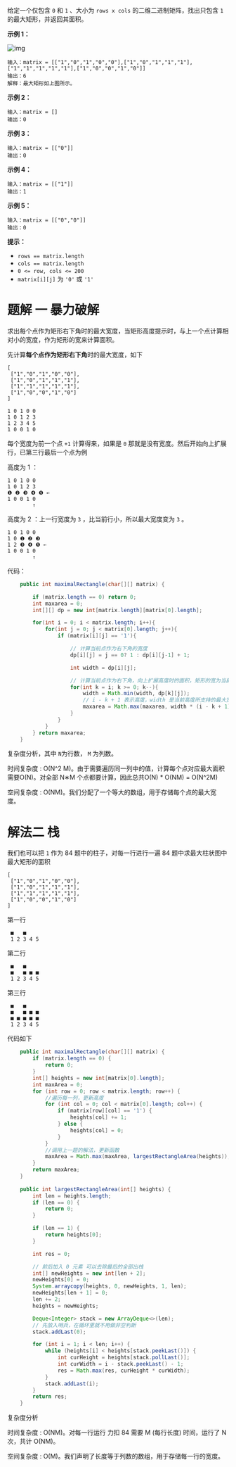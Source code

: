 给定一个仅包含 `0` 和 `1` 、大小为 `rows x cols` 的二维二进制矩阵，找出只包含 `1` 的最大矩形，并返回其面积。

**示例 1：**

![img](https://assets.leetcode.com/uploads/2020/09/14/maximal.jpg)

```
输入：matrix = [["1","0","1","0","0"],["1","0","1","1","1"],["1","1","1","1","1"],["1","0","0","1","0"]]
输出：6
解释：最大矩形如上图所示。
```

**示例 2：**

```
输入：matrix = []
输出：0
```

**示例 3：**

```
输入：matrix = [["0"]]
输出：0
```

**示例 4：**

```
输入：matrix = [["1"]]
输出：1
```

**示例 5：**

```
输入：matrix = [["0","0"]]
输出：0
```

 

**提示：**

- `rows == matrix.length`
- `cols == matrix.length`
- `0 <= row, cols <= 200`
- `matrix[i][j]` 为 `'0'` 或 `'1'`

# 题解 一  暴力破解

求出每个点作为矩形右下角时的最大宽度，当矩形高度提示时，与上一个点计算相对小的宽度，作为矩形的宽来计算面积。

先计算**每个点作为矩形右下角**时的最大宽度，如下

```
[
 ["1","0","1","0","0"],
 ["1","0","1","1","1"],
 ["1","1","1","1","1"],
 ["1","0","0","1","0"]
]

1 0 1 0 0 
1 0 1 2 3
1 2 3 4 5
1 0 0 1 0
```

每个宽度为前一个点 `+1` 计算得来，如果是 `0` 那就是没有宽度。然后开始向上扩展行，已第三行最后一个点为例

高度为 1 ：

```
1 0 1 0 0 
1 0 1 2 3
❶ ❷ ❸ ❹ ❺ ←
1 0 0 1 0
        ↑
```

高度为 2 ：上一行宽度为 `3`  ，比当前行小，所以最大宽度变为 `3` 。

```
1 0 1 0 0 
1 0 ❶ ❷ ❸
1 2 ❸ ❹ ❺ ←
1 0 0 1 0
        ↑
```

代码：

```java
    public int maximalRectangle(char[][] matrix) {

        if (matrix.length == 0) return 0;
        int maxarea = 0;
        int[][] dp = new int[matrix.length][matrix[0].length];

        for(int i = 0; i < matrix.length; i++){
            for(int j = 0; j < matrix[0].length; j++){
                if (matrix[i][j] == '1'){

                    // 计算当前点作为右下角的宽度
                    dp[i][j] = j == 0? 1 : dp[i][j-1] + 1;

                    int width = dp[i][j];

                    // 计算当前点作为右下角，向上扩展高度时的面积，矩形的宽为当前列最小的宽
                    for(int k = i; k >= 0; k--){
                        width = Math.min(width, dp[k][j]);
                        // i - k + 1 表示高度，width 是当前高度所支持的最大宽度
                        maxarea = Math.max(maxarea, width * (i - k + 1));
                    }
                }
            }
        } return maxarea;
    }
```

复杂度分析，其中 `N`为行数， `M` 为列数。

时间复杂度 : O(N^2 M)。由于需要遍历同一列中的值，计算每个点对应最大面积需要O(N)。对全部 N∗M 个点都要计算，因此总共O(N) * O(NM) = O(N^2M)

空间复杂度 : O(NM)。我们分配了一个等大的数组，用于存储每个点的最大宽度。

# 解法二 栈

我们也可以把 `1` 作为 84 题中的柱子，对每一行进行一遍 84 题中求最大柱状图中最大矩形的面积

```
[
 ["1","0","1","0","0"],
 ["1","0","1","1","1"],
 ["1","1","1","1","1"],
 ["1","0","0","1","0"]
]
```

第一行

```
 ■   ■    
 1 2 3 4 5 
```

第二行

```
 ■   ■
 ■   ■ ■ ■   
 1 2 3 4 5 
```

第三行

```
 ■   ■
 ■   ■ ■ ■   
 ■ ■ ■ ■ ■   
 1 2 3 4 5 
```

代码如下

```java
    public int maximalRectangle(char[][] matrix) {
        if (matrix.length == 0) {
            return 0;
        }
        int[] heights = new int[matrix[0].length];
        int maxArea = 0;
        for (int row = 0; row < matrix.length; row++) {
            //遍历每一列，更新高度
            for (int col = 0; col < matrix[0].length; col++) {
                if (matrix[row][col] == '1') {
                    heights[col] += 1;
                } else {
                    heights[col] = 0;
                }
            }
            //调用上一题的解法，更新函数
            maxArea = Math.max(maxArea, largestRectangleArea(heights));
        }
        return maxArea;
    }
     
    public int largestRectangleArea(int[] heights) {
        int len = heights.length;
        if (len == 0) {
            return 0;
        }

        if (len == 1) {
            return heights[0];
        }

        int res = 0;

        // 前后加入 0 元素 可以去除最后的全部出栈
        int[] newHeights = new int[len + 2];
        newHeights[0] = 0;
        System.arraycopy(heights, 0, newHeights, 1, len);
        newHeights[len + 1] = 0;
        len += 2;
        heights = newHeights;

        Deque<Integer> stack = new ArrayDeque<>(len);
        // 先放入哨兵，在循环里就不用做非空判断
        stack.addLast(0);

        for (int i = 1; i < len; i++) {
            while (heights[i] < heights[stack.peekLast()]) {
                int curHeight = heights[stack.pollLast()];
                int curWidth = i - stack.peekLast() - 1;
                res = Math.max(res, curHeight * curWidth);
            }
            stack.addLast(i);
        }
        return res;
    }
```

复杂度分析

时间复杂度 : O(NM)。对每一行运行 力扣 84 需要 M (每行长度) 时间，运行了 N 次，共计 O(NM)。

空间复杂度 : O(M)。我们声明了长度等于列数的数组，用于存储每一行的宽度。

